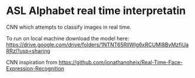 # ASL Alphabet real time interpretatin

CNN which attempts to classify images in real time. 

To run on local machine download the model here: https://drive.google.com/drive/folders/1NTNT65RllWIg6xRCUMl8BvMzfiUaRRzl?usp=sharing 

CNN inspiration from https://github.com/jonathanoheix/Real-Time-Face-Expression-Recognition 
